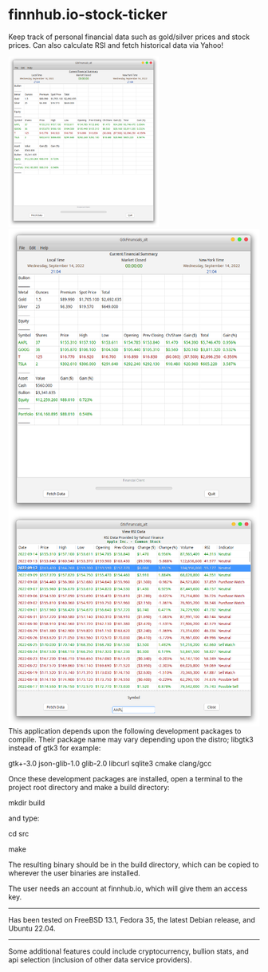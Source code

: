 # finnhub.io-stock-ticker
Keep track of personal financial data such as gold/silver prices and stock prices.  Can also calculate RSI and fetch historical data via Yahoo!

<img src="/financials.png" height="60%" width="60%" >

<style type="text/css">
  .left{float:left;}
</style>

<img class="left" src="/financials.png" />
<img class="left" src="/financials2.png" />

This application depends upon the following development packages to compile.
Their package name may vary depending upon the distro; libgtk3 instead of 
gtk3 for example:

gtk+-3.0 json-glib-1.0 glib-2.0 libcurl sqlite3 cmake clang/gcc

Once these development packages are installed, open a terminal to the project root directory and make a build directory: 

mkdir build

and type: 

cd src

make

The resulting binary should be in the build directory,
which can be copied to wherever the user binaries are installed.

The user needs an account at finnhub.io, which will give them an access key.

----------------------------------------------------------
Has been tested on FreeBSD 13.1, Fedora 35, 
the latest Debian release, and Ubuntu 22.04.

----------------------------------------------------------

Some additional features could include cryptocurrency, bullion stats, and api 
selection (inclusion of other data service providers).
